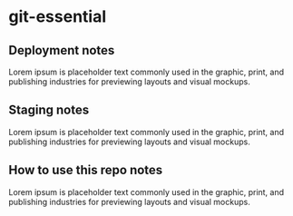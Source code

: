 # git-essential


## Deployment notes
Lorem ipsum is placeholder text commonly used in the graphic, print, and publishing industries for previewing layouts and visual mockups.

## Staging notes
Lorem ipsum is placeholder text commonly used in the graphic, print, and publishing industries for previewing layouts and visual mockups.


## How to use this repo notes
Lorem ipsum is placeholder text commonly used in the graphic, print, and publishing industries for previewing layouts and visual mockups.
